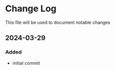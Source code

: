 # Change Log
<!-- markdownlint-disable MD024 -->
<!-- markdownlint-disable MD033 -->
This file will be used to document notable changes

## 2024-03-29

### Added

- initial commit
